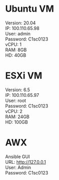 
# Ubuntu VM
Version: 20.04<br />
IP: 100.110.65.98<br />
User: admin<br />
Password: C1sc0123<br />
vCPU: 1<br />
RAM: 8GB<br />
HD: 40GB<br />


# ESXi VM
Version: 6.5<br />
IP: 100.110.65.97<br />
User: root<br />
Password: C1sc0123<br />
vCPU: 2<br />
RAM: 24GB<br />
HD: 100GB<br />


# AWX
Ansible GUI<br />
URL: http://127.0.0.1<br />
User: Admin<br />
Password: C1sc0123<br />






